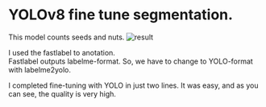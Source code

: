 # YOLOv8 fine tune segmentation.

This model counts seeds and nuts.
![result](https://github.com/Kimura-881014/ML/blob/main/YOLO/YOLO_seg_fine_tune/segmentation.gif?raw=true)

I used the fastlabel to anotation.  
Fastlabel outputs labelme-format. So, we have to change to YOLO-format with labelme2yolo.

I completed fine-tuning with YOLO in just two lines. It was easy, and as you can see, the quality is very high.